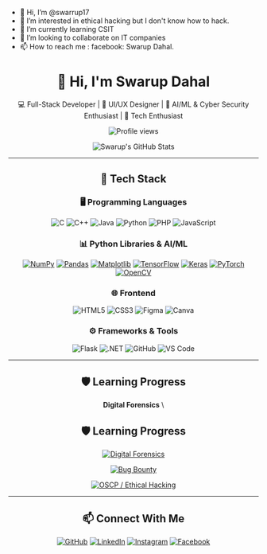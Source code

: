 - 👋 Hi, I’m @swarrup17
- 👀 I’m interested in ethical hacking but I don't know how to hack.
- 🌱 I’m currently learning CSIT
- 💞️ I’m looking to collaborate on IT companies
- 📫 How to reach me : facebook: Swarup Dahal. 

<!---
swarrup17/swarrup17 is a ✨ special ✨ repository because its `README.md` (this file) appears on your GitHub profile.
You can click the Preview link to take a look at your changes.
--->

<div align="center">

# 👋 Hi, I'm Swarup Dahal  
💻 Full-Stack Developer | 🎨 UI/UX Designer | 🤖 AI/ML & Cyber Security Enthusiast | 🚀 Tech Enthusiast  

![Profile views](https://komarev.com/ghpvc/?username=swarrup17&label=Profile%20views&color=0e75b6&style=flat)

![Swarup's GitHub Stats](https://github-readme-stats.vercel.app/api?username=swarrup17&show_icons=true&theme=default)

---

## 🧰 Tech Stack

### 🖥️ Programming Languages
![C](https://img.shields.io/badge/C-00599C?style=for-the-badge&logo=c&logoColor=white)
![C++](https://img.shields.io/badge/C++-00599C?style=for-the-badge&logo=c%2B%2B&logoColor=white)
![Java](https://img.shields.io/badge/Java-ED8B00?style=for-the-badge&logo=openjdk&logoColor=white)
![Python](https://img.shields.io/badge/Python-3776AB?style=for-the-badge&logo=python&logoColor=white)
![PHP](https://img.shields.io/badge/PHP-777BB4?style=for-the-badge&logo=php&logoColor=white)
![JavaScript](https://img.shields.io/badge/JavaScript-F7DF1E?style=for-the-badge&logo=javascript&logoColor=black)

### 📊 Python Libraries & AI/ML
[![NumPy](https://img.shields.io/badge/NumPy-013243?style=for-the-badge&logo=numpy&logoColor=white)](https://numpy.org/doc/)
[![Pandas](https://img.shields.io/badge/Pandas-150458?style=for-the-badge&logo=pandas&logoColor=white)](https://pandas.pydata.org/docs/)
[![Matplotlib](https://img.shields.io/badge/Matplotlib-11557C?style=for-the-badge&logo=matplotlib&logoColor=white)](https://matplotlib.org/stable/contents.html)
[![TensorFlow](https://img.shields.io/badge/TensorFlow-FF6F00?style=for-the-badge&logo=tensorflow&logoColor=white)](https://www.tensorflow.org/learn)
[![Keras](https://img.shields.io/badge/Keras-D00000?style=for-the-badge&logo=keras&logoColor=white)](https://keras.io/)
[![PyTorch](https://img.shields.io/badge/PyTorch-EE4C2C?style=for-the-badge&logo=pytorch&logoColor=white)](https://pytorch.org/docs/stable/index.html)
[![OpenCV](https://img.shields.io/badge/OpenCV-5C3EE8?style=for-the-badge&logo=opencv&logoColor=white)](https://docs.opencv.org/)

### 🌐 Frontend
![HTML5](https://img.shields.io/badge/HTML5-E34F26?style=for-the-badge&logo=html5&logoColor=white)
![CSS3](https://img.shields.io/badge/CSS3-1572B6?style=for-the-badge&logo=css3&logoColor=white)
![Figma](https://img.shields.io/badge/Figma-F24E1E?style=for-the-badge&logo=figma&logoColor=white)
![Canva](https://img.shields.io/badge/Canva-00C4CC?style=for-the-badge&logo=canva&logoColor=white)

### ⚙️ Frameworks & Tools
![Flask](https://img.shields.io/badge/Flask-000000?style=for-the-badge&logo=flask&logoColor=white)
![.NET](https://img.shields.io/badge/.NET-512BD4?style=for-the-badge&logo=dotnet&logoColor=white)
![GitHub](https://img.shields.io/badge/GitHub-181717?style=for-the-badge&logo=github&logoColor=white)
![VS Code](https://img.shields.io/badge/VS%20Code-0078D4?style=for-the-badge&logo=visual-studio-code&logoColor=white)

---

## 🛡️ Learning Progress

**Digital Forensics**  \  
## 🛡️ Learning Progress

[![Digital Forensics](https://img.shields.io/badge/Digital%20Forensics-65%25-blue?style=for-the-badge&logo=forensic-science&logoColor=white)](https://csrc.nist.gov/publications/detail/sp/800-86/final)

[![Bug Bounty](https://img.shields.io/badge/Bug%20Bounty-50%25-orange?style=for-the-badge&logo=hackerone&logoColor=white)](https://www.hackerone.com/resources)

[![OSCP / Ethical Hacking](https://img.shields.io/badge/OSCP-30%25-red?style=for-the-badge&logo=offensive-security&logoColor=white)](https://www.offensive-security.com/pwk-oscp/)

---

## 📫 Connect With Me
<p align="center">
  <a href="https://github.com/swarrup17"><img src="https://img.shields.io/badge/GitHub-181717?style=for-the-badge&logo=github&logoColor=white" alt="GitHub"/></a>
  <a href="https://www.linkedin.com/in/swarup-dahal-b9a65225a/"><img src="https://img.shields.io/badge/LinkedIn-0077B5?style=for-the-badge&logo=linkedin&logoColor=white" alt="LinkedIn"/></a>
  <a href="https://www.instagram.com/_swarup_dahal_/"><img src="https://img.shields.io/badge/Instagram-E4405F?style=for-the-badge&logo=instagram&logoColor=white" alt="Instagram"/></a>
  <a href="https://www.facebook.com/swarupd.17"><img src="https://img.shields.io/badge/Facebook-1877F2?style=for-the-badge&logo=facebook&logoColor=white" alt="Facebook"/></a>
</p>

</div>
